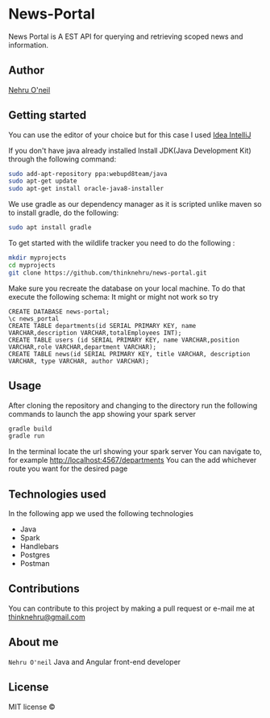# News-Portal
News Portal is A EST API for querying and retrieving scoped news and information.  

## Author
[Nehru O'neil](https://github.com/thinknehru)

## Getting started
You can use the editor of your choice but for this case I used [Idea IntelliJ](https://www.jetbrains.com/idea/download/)

If you don't have java already installed
Install JDK(Java Development Kit) through the following command:
```bash
sudo add-apt-repository ppa:webupd8team/java
sudo apt-get update
sudo apt-get install oracle-java8-installer
```
We use gradle as our dependency manager as it is scripted unlike maven so to install gradle, do the following:
```bash
sudo apt install gradle
```
To get started with the wildlife tracker you need to do the following :
```bash
mkdir myprojects
cd myprojects
git clone https://github.com/thinknehru/news-portal.git
```
Make sure you recreate the database on your local machine. To do that execute the following schema:
It might or might not work so try
```$xslt
CREATE DATABASE news-portal;
\c news_portal
CREATE TABLE departments(id SERIAL PRIMARY KEY, name VARCHAR,description VARCHAR,totalEmployees INT);
CREATE TABLE users (id SERIAL PRIMARY KEY, name VARCHAR,position VARCHAR,role VARCHAR,department VARCHAR);
CREATE TABLE news(id SERIAL PRIMARY KEY, title VARCHAR, description VARCHAR, type VARCHAR, author VARCHAR);
```

## Usage
After cloning the repository and changing to the directory run the following commands to launch the app
showing your spark server
```bash
gradle build
gradle run
```
In the terminal locate the url showing your spark server
You can navigate to, for example [http://localhost:4567/departments](http://localhost:4567/departments)
You can the add whichever route  you want for the desired page

## Technologies used
In the following app we used the following technologies
* Java
* Spark
* Handlebars
* Postgres
* Postman

## Contributions
You can contribute to this project by making a pull request or e-mail me at thinknehru@gmail.com

## About me
`Nehru O'neil` Java and Angular front-end developer

## License
MIT license &copy;